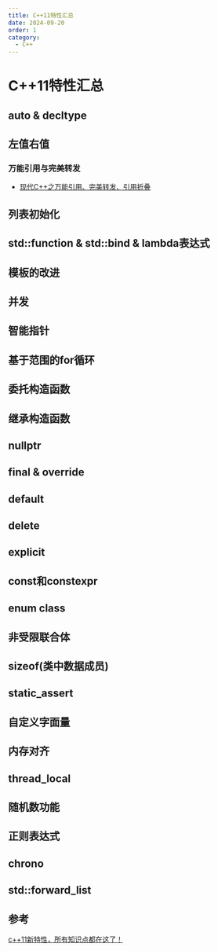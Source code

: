 ```yaml
---
title: C++11特性汇总
date: 2024-09-20
order: 1
category:
  - C++
---
```


# C++11特性汇总

## auto & decltype

## 左值右值

### 万能引用与完美转发

- [现代C++之万能引用、完美转发、引用折叠](https://zhuanlan.zhihu.com/p/99524127)

## 列表初始化

## std::function & std::bind & lambda表达式

## 模板的改进

## 并发

## 智能指针

## 基于范围的for循环

## 委托构造函数

## 继承构造函数

## nullptr

## final & override

## default

## delete

## explicit

## const和constexpr

## enum class

## 非受限联合体

## sizeof(类中数据成员)

## static_assert

## 自定义字面量

## 内存对齐

## thread_local

## 随机数功能

## 正则表达式

## chrono

## std::forward_list

## 参考

[c++11新特性，所有知识点都在这了！](https://zhuanlan.zhihu.com/p/139515439)